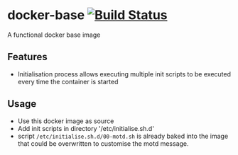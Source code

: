 # docker-base [![Build Status](https://amritanshupandey.visualstudio.com/amritanshu_pandey/_apis/build/status/amritanshu-pandey.docker-base?branchName=master)](https://amritanshupandey.visualstudio.com/amritanshu_pandey/_build/latest?definitionId=5&branchName=master)
A functional docker base image

## Features
- Initialisation process allows executing multiple init scripts to be executed
  every time the container is started


## Usage
- Use this docker image as source
- Add init scripts in directory '/etc/initialise.sh.d'
- script `/etc/initialise.sh.d/00-motd.sh` is already baked into the image
  that could be overwritten to customise the motd message.
